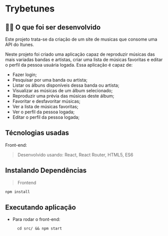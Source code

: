 # Trybetunes

## 👨‍💻 O que foi ser desenvolvido
Este projeto trata-se da criação de um site de musicas que consome uma API do Itunes.

Neste projeto foi criado uma aplicação capaz de reproduzir músicas das mais variadas bandas e artistas, criar uma lista de músicas favoritas e editar o perfil da pessoa usuária logada. Essa aplicação é capaz de:

- Fazer login;
- Pesquisar por uma banda ou artista;
- Listar os álbuns disponíveis dessa banda ou artista;
- Visualizar as músicas de um álbum selecionado;
- Reproduzir uma prévia das músicas deste álbum;
- Favoritar e desfavoritar músicas;
- Ver a lista de músicas favoritas;
- Ver o perfil da pessoa logada;
- Editar o perfil da pessoa logada;

## Técnologias usadas

Front-end:
> Desenvolvido usando: React, React Router, HTML5, ES6

## Instalando Dependências

> Frontend
```bash
npm install
``` 

## Executando aplicação

* Para rodar o front-end:

  ```
    cd src/ && npm start
  ```
